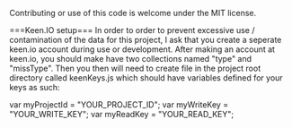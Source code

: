 Contributing or use of this code is welcome under the MIT license. 

===Keen.IO setup===
In order to order to prevent excessive use / contamination of the data for this project, I ask that you create
a seperate keen.io account during use or development. After making an account at keen.io, you should make
have two collections named "type" and "missType". Then you then will need to create file in the project root
directory called keenKeys.js which should have variables defined for your keys as such:

var myProjectId = "YOUR_PROJECT_ID";
var myWriteKey = "YOUR_WRITE_KEY";
var myReadKey = "YOUR_READ_KEY";